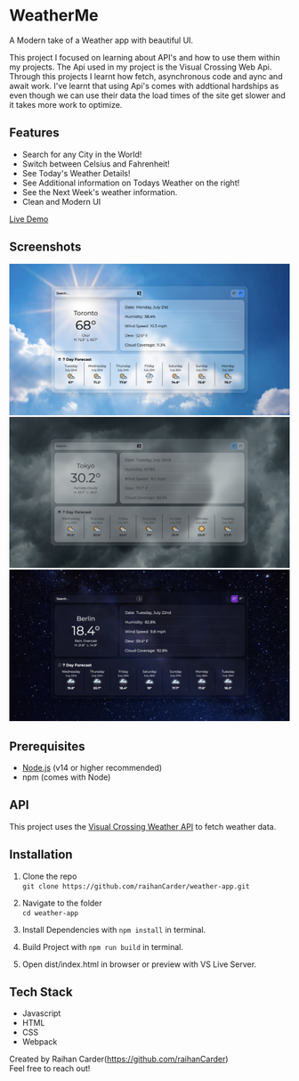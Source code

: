 # WeatherMe

A Modern take of a Weather app with beautiful UI.

This project I focused on learning about API's and how to use them within my projects. The Api used in my project is the Visual Crossing Web Api. Through this projects I learnt how fetch, asynchronous code and aync and await work. I've learnt that using Api's comes with addtional hardships as even though we can use their data the load times of the site get slower and it takes more work to optimize.

## Features

- Search for any City in the World!
- Switch between Celsius and Fahrenheit!
- See Today's Weather Details!
- See Additional information on Todays Weather on the right!
- See the Next Week's weather information.
- Clean and Modern UI

[Live Demo](https://raihancarder.github.io/WeatherMe/)

## Screenshots

![Initialized Screen](./src/images/screenshot1.png)
![Cloudy Mode](./src/images/screenshot2.png)
![NightTime Mode](./src/images/screenshot3.png)

## Prerequisites

- [Node.js](https://nodejs.org/) (v14 or higher recommended)
- npm (comes with Node)

## API

This project uses the [Visual Crossing Weather API](https://www.visualcrossing.com/weather-api) to fetch weather data.

## Installation

1. Clone the repo  
   `git clone https://github.com/raihanCarder/weather-app.git`

2. Navigate to the folder  
   `cd weather-app`

3. Install Dependencies with `npm install` in terminal.

4. Build Project with `npm run build` in terminal.

5. Open dist/index.html in browser or preview with VS Live Server.

## Tech Stack

- Javascript
- HTML
- CSS
- Webpack

Created by Raihan Carder(https://github.com/raihanCarder)  
Feel free to reach out!
